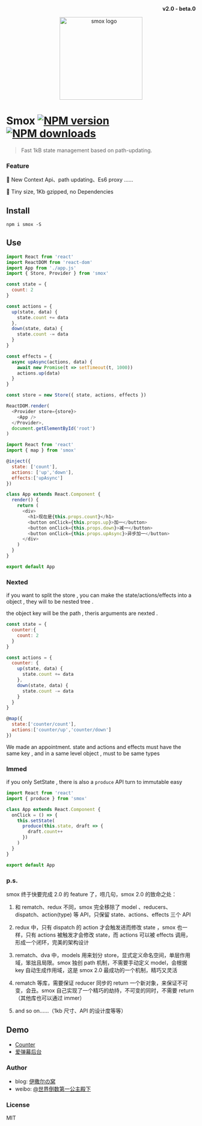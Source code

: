 <p align="right"><b>v2.0 - beta.0</b></p>
<p align="center"><img src="https://ws1.sinaimg.cn/large/0065Zy9egy1fyuqe61tlej30b40b4gn6.jpg" alt="smox logo" width="220"></p>

# Smox [![NPM version](https://img.shields.io/npm/v/smox.svg?style=flat-square)](https://npmjs.com/package/smox) [![NPM downloads](https://img.shields.io/npm/dm/smox.svg?style=flat-square)](https://npmjs.com/package/smox)

> Fast 1kB state management based on path-updating.

### Feature

:pig_nose: New Context Api、path updating、Es6 proxy ……

:jack_o_lantern: Tiny size, 1Kb gzipped, no Dependencies

## Install

```shell
npm i smox -S
```

## Use

```javascript
import React from 'react'
import ReactDOM from 'react-dom'
import App from './app.js'
import { Store, Provider } from 'smox'

const state = {
  count: 2
}

const actions = {
  up(state, data) {
    state.count += data
  },
  down(state, data) {
    state.count -= data
  }
}

const effects = {
  async upAsync(actions, data) {
    await new Promise(t => setTimeout(t, 1000))
    actions.up(data)
  }
}

const store = new Store({ state, actions, effects })

ReactDOM.render(
  <Provider store={store}>
    <App />
  </Provider>,
  document.getElementById('root')
)
```

```javascript
import React from 'react'
import { map } from 'smox'

@inject({
  state: ['count'],
  actions: ['up','down'],
  effects:['upAsync']
})
```

```javascript
class App extends React.Component {
  render() {
    return (
      <div>
        <h1>现在是{this.props.count}</h1>
        <button onClick={this.props.up}>加一</button>
        <button onClick={this.props.down}>减一</button>
        <button onClick={this.props.upAsync}>异步加一</button>
      </div>
    )
  }
}

export default App
```

### Nexted

if you want to split the store , you can make the state/actions/effects into a object , they will to be nested tree .

the object key will be the path , theris arguments are nexted .

```Javascript
const state = {
  counter:{
    count: 2
  }
}

const actions = {
  counter: {
    up(state, data) {
      state.count += data
    },
    down(state, data) {
      state.count -= data
    }
  }
}

@map({
  state:['counter/count'],
  actions:['counter/up','counter/down']
})

```
We made an appointment. state and actions and effects must have the same key , and in a same level object , must to be same types

### Immed

if you only SetState , there is also a `produce` API turn to immutable easy

```javascript
import React from 'react'
import { produce } from 'smox'

class App extends React.Component {
  onClick = () => {
    this.setState(
      produce(this.state, draft => {
        draft.count++
      })
    )
  }
}

export default App
```

### p.s.

smox 终于快要完成 2.0 的 feature 了，唠几句，smox 2.0 的致命之处：

1. 和 rematch、redux 不同，smox 完全移除了 model 、reducers、dispatch、action(type) 等 API，只保留 state、actions、effects 三个 API

2. redux 中，只有 dispatch 的 action 才会触发进而修改 state ，smox 也一样，只有 actions 被触发才会修改 state，而 actions 可以被 effects 调用，形成一个闭环，完美的架构设计

3. rematch、dva 中，models 用来划分 store，显式定义命名空间，单层作用域，笨拙且局限。smox 独创 path 机制，不需要手动定义 model，会根据 key 自动生成作用域，这是 smox 2.0 最成功的一个机制，精巧又灵活

4. rematch 等库，需要保证 reducer 同步的 return 一个新对象，来保证不可变，会丑。smox 自己实现了一个精巧的劫持，不可变的同时，不需要 return（其他库也可以通过 immer）

5. and so on……（1kb 尺寸、API 的设计度等等）

## Demo

- [Counter](https://github.com/132yse/smox/tree/master/examples/counter)
- [爱弹幕后台](https://github.com/132yse/idanmu-admin)

### Author

- blog: [伊撒尔の窝](http://www.yisaer.com)
- weibo: [@世界倒数第一公主殿下](http://weibo.com/oreshura)

### License

MIT
